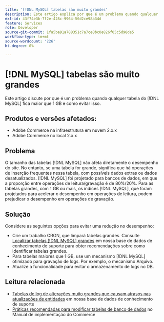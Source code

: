 ```yaml
---
title: '[!DNL MySQL] tabelas são muito grandes'
description: Este artigo explica por que é um problema quando qualquer  [!DNL MySQL] tabela fica maior que 1 GB e como evitar isso.
exl-id: 43f74e3b-7f2e-428c-9964-56d2ce98a34d
feature: Services
role: Developer
source-git-commit: 1fa5ba91a788351c7a7ce8bc0e826f05c5d98de5
workflow-type: tm+mt
source-wordcount: '226'
ht-degree: 0%

---
```


# [!DNL MySQL] tabelas são muito grandes

Este artigo discute por que é um problema quando qualquer tabela do [!DNL MySQL] fica maior que 1 GB e como evitar isso.

## Produtos e versões afetados:

* Adobe Commerce na infraestrutura em nuvem 2.x.x
* Adobe Commerce no local 2.x.x

## Problema

O tamanho das tabelas [!DNL MySQL] não afeta diretamente o desempenho do site. No entanto, se uma tabela for grande, significa que há operações de inserção frequentes nessa tabela, com possíveis dados extras ou dados desatualizados. [!DNL MySQL] foi projetado para bancos de dados, em que a proporção entre operações de leitura/gravação é de 80%/20%.  Para as tabelas grandes, com 1 GB ou mais, os índices [!DNL MySQL], que foram projetados para acelerar o desempenho em operações de leitura, podem prejudicar o desempenho em operações de gravação.

## Solução

Considere as seguintes opções para evitar uma redução no desempenho:

* Crie um trabalho CRON, que limpará tabelas grandes. Consulte [Localizar tabelas [!DNL MySQL] grandes](/help/how-to/general/find-large-mysql-tables.md) em nossa base de dados de conhecimento de suporte para obter recomendações sobre como identificar tabelas grandes.
* Para tabelas maiores que 1 GB, use um mecanismo [!DNL MySQL] otimizado para gravação de logs. Por exemplo, o mecanismo Arquivo.
* Atualize a funcionalidade para evitar o armazenamento de logs no DB.

## Leitura relacionada

* [Tabelas de log de alterações muito grandes que causam atrasos nas atualizações de entidades](https://experienceleague.adobe.com/pt-br/docs/commerce-knowledge-base/kb/troubleshooting/database/changes-in-the-database-are-not-reflected-on-the-storefront) em nossa base de dados de conhecimento de suporte
* [Práticas recomendadas para modificar tabelas de banco de dados](https://experienceleague.adobe.com/pt-br/docs/commerce-operations/implementation-playbook/best-practices/development/modifying-core-and-third-party-tables#why-adobe-recommends-avoiding-modifications) no Manual de implementação do Commerce
